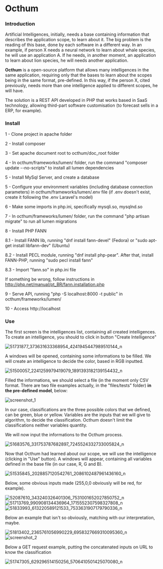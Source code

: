 Octhum
============

### Introduction

Artificial Intelligences, initially, needs a base containing information that describes the application scope, to learn about it. The big problem is the reading of this base, done by each software in a different way. In an example, if person X needs a neural network to learn about whale species, he will use an application A. If he needs, in another moment, an application to learn about lion species, he will needs another application. 

**Octhum** is a open-source platform that allows many intelligences in the same application, requiring only that the bases to learn about the scopes being in the same format, pre-defined. In this way, if the person X, cited previously, needs more than one intelligence applied to different scopes, he will have.

The solution is a REST API developed in PHP that works based in SaaS technology, allowing third-part software customisation (to forecast sells in a ERP, for example).

### Install

1 - Clone project in apache folder

2 - Install composer

3 - Set apache document root to octhum/doc_root folder

4 - In octhum/frameworks/lumen/ folder, run the command "composer update --no-scripts" to install all lumen dependencies 

5 - Install MySql Server, and create a database

5 - Configure your environment variables (including database connection parameters) in octhum/frameworks/lumen/.env file (if .env doesn't exist, create it following the .env Laravel's model)

6 - Make some imports in php.ini, specifically mysqli.so, mysqlnd.so

7 - In octhum/frameworks/lumen/ folder, run the command "php artisan migrate" to run all lumen migrations

8 - Install PHP FANN

8.1 - Install FANN lib, running "dnf install fann-devel" (Fedora) or "sudo apt-get install libfann-dev" (Ubuntu)

8.2 - Install PECL module, running "dnf install php-pear". After that, install FANN-PHP, running "sudo pecl install fann"

8.3 - Import "fann.so" in php.ini file

If something be wrong, follow instructions in http://php.net/manual/pt_BR/fann.installation.php

9 - Serve API, running "php -S localhost:8000 -t public" in octhum/frameworks/lumen/

10 - Access http://localhost

### Use

The first screen is the intelligences list, containing all created intelligences. To create an intelligence, you should to click in button "Create Intelligence"

![51731877_373631633368954_4241945447989510144_n](https://user-images.githubusercontent.com/16262664/52524390-8c700400-2c83-11e9-9769-a52fadec1194.png)

A windows will be opened, containing some informations to be filled. We will create an intelligence to decide the color, based in RGB inputted.

![51500057_2241259979419079_1891393182139154432_n](https://user-images.githubusercontent.com/16262664/52524426-03a59800-2c84-11e9-9514-366357d89fde.png)

Filled the informations, we should select a file (in the moment only CSV format. There are two file examples actually, in the "files/tests" folder) **in the pre-defined model**, below:

![screenshot_1](https://user-images.githubusercontent.com/16262664/52524456-54b58c00-2c84-11e9-8498-6bffcd13e1cc.png)

In our case, classifications are the three possible colors that we defined, can be green, blue or yellow. Variables are the inputs that we will give to algorithm, to decide the classification. Octhum doesn't limit the classifications neither variables quantity.

We will now input the informations to the Octhum process.

![51683576_331753787682897_7245524332733005824_n](https://user-images.githubusercontent.com/16262664/52524550-487dfe80-2c85-11e9-8a1d-dd8f8bb1e961.png)

Now that Octhum had learned about our scope, we will use the intelligence (clicking in "Use" button). A windows will appear, containing all variables defined in the base file (in our case, R, G and B). 

![51535845_2028857120542761_2086102487961436160_n](https://user-images.githubusercontent.com/16262664/52524580-9b57b600-2c85-11e9-8c31-476fe410db21.png)

Below, some obvious inputs made (255,0,0 obviously will be red, for example).

![52087610_343240326401306_7531001652027850752_n](https://user-images.githubusercontent.com/16262664/52524612-f2f62180-2c85-11e9-9d08-2189962e4caf.png)
![51713769_990908134436964_1715552307598327808_n](https://user-images.githubusercontent.com/16262664/52524614-f2f62180-2c85-11e9-898b-c61b6c23c9ef.png)
![51833993_613220589121533_7533631907179790336_n](https://user-images.githubusercontent.com/16262664/52524615-f2f62180-2c85-11e9-9848-4ab02f0fc915.png)

Below an example that isn't so obviously, matching with our interpretation, maybe.

![51813402_2365761056990229_6958327669310095360_n](https://user-images.githubusercontent.com/16262664/52524650-7b74c200-2c86-11e9-9011-6227dc5891f3.png)
![screenshot_2](https://user-images.githubusercontent.com/16262664/52524651-7b74c200-2c86-11e9-8af0-dec6c4d51dc4.png)

Below a GET request example, putting the concatenated inputs on URL to know the classification

![51747305_629296514150256_5706410501425070080_n](https://user-images.githubusercontent.com/16262664/52525035-be389900-2c8a-11e9-958c-3d7377aaf279.png)
